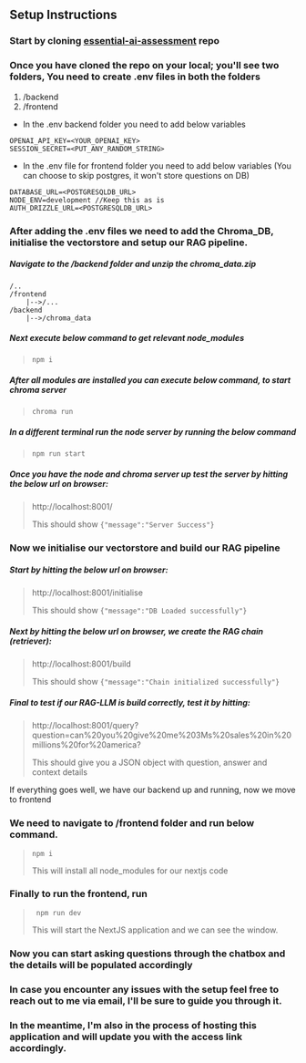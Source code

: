 ## Setup Instructions

### Start by cloning [essential-ai-assessment](https://github.com/thespiritninja/essential-ai-assessment) repo

### Once you have cloned the repo on your local; you'll see two folders, You need to create .env files in both the folders

1. /backend
2. /frontend

- In the .env backend folder you need to add below variables

```
OPENAI_API_KEY=<YOUR_OPENAI_KEY>
SESSION_SECRET=<PUT_ANY_RANDOM_STRING>
```

- In the .env file for frontend folder you need to add below variables (You can choose to skip postgres, it won't store questions on DB)

```
DATABASE_URL=<POSTGRESQLDB_URL>
NODE_ENV=development //Keep this as is
AUTH_DRIZZLE_URL=<POSTGRESQLDB_URL>
```

### After adding the .env files we need to add the Chroma_DB, initialise the vectorstore and setup our RAG pipeline.

##### Navigate to the /backend folder and unzip the chroma_data.zip

```
/..
/frontend
	|-->/...
/backend
	|-->/chroma_data
```

##### Next execute below command to get relevant node_modules

> `npm i`

##### After all modules are installed you can execute below command, to start chroma server

> `chroma run`

##### In a different terminal run the node server by running the below command

> `npm run start`

##### Once you have the node and chroma server up test the server by hitting the below url on browser:

> http://localhost:8001/
>
> This should show `{"message":"Server Success"}`

### Now we initialise our vectorstore and build our RAG pipeline

##### Start by hitting the below url on browser:

> http://localhost:8001/initialise
>
> This should show `{"message":"DB Loaded successfully"}`

##### Next by hitting the below url on browser, we create the RAG chain (retriever):

> http://localhost:8001/build
>
> This should show `{"message":"Chain initialized successfully"}`

##### Final to test if our RAG-LLM is build correctly, test it by hitting:

> http://localhost:8001/query?question=can%20you%20give%20me%203Ms%20sales%20in%20millions%20for%20america?
>
> This should give you a JSON object with question, answer and context details

If everything goes well, we have our backend up and running, now we move to frontend

### We need to navigate to /frontend folder and run below command.

> `npm i`
>
> This will install all node_modules for our nextjs code

### Finally to run the frontend, run

> ` npm run dev`
>
> This will start the NextJS application and we can see the window.

### Now you can start asking questions through the chatbox and the details will be populated accordingly

### In case you encounter any issues with the setup feel free to reach out to me via email, I'll be sure to guide you through it.

### In the meantime, I'm also in the process of hosting this application and will update you with the access link accordingly.
